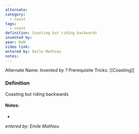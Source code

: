 ```yaml
---
alternate: 
category:
  - coast
tags:
  - coast
definition: Coasting but riding backwards
invented by: 
year: NaN
video link: 
entered by: Emile Mathieu
notes: 
---
```

Alternate Name: 
*Invented by ?*
Prerequisite Tricks: [[Coasting]]

### Definition
Coasting but riding backwards


#### Notes:
- 
*entered by: Emile Mathieu*
